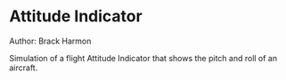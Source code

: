 # Attitude Indicator

Author: Brack Harmon

Simulation of a flight Attitude Indicator that shows the pitch and roll of an aircraft. 
